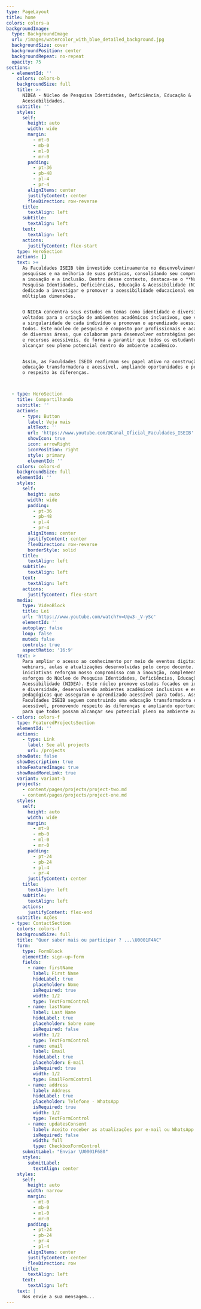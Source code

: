 ```yaml
---
type: PageLayout
title: home
colors: colors-a
backgroundImage:
  type: BackgroundImage
  url: /images/watercolor_with_blue_detailed_background.jpg
  backgroundSize: cover
  backgroundPosition: center
  backgroundRepeat: no-repeat
  opacity: 75
sections:
  - elementId: ''
    colors: colors-b
    backgroundSize: full
    title: >-
      NIDEA - Núcleo de Pesquisa Identidades, Deficiência, Educação &
      Acessebilidades.
    subtitle: ''
    styles:
      self:
        height: auto
        width: wide
        margin:
          - mt-0
          - mb-0
          - ml-0
          - mr-0
        padding:
          - pt-36
          - pb-48
          - pl-4
          - pr-4
        alignItems: center
        justifyContent: center
        flexDirection: row-reverse
      title:
        textAlign: left
      subtitle:
        textAlign: left
      text:
        textAlign: left
      actions:
        justifyContent: flex-start
    type: HeroSection
    actions: []
    text: >+
      As Faculdades ISEIB têm investido continuamente no desenvolvimento de
      pesquisas e na melhoria de suas práticas, consolidando seu compromisso com
      a inovação e a inclusão. Dentro desse contexto, destaca-se o **Núcleo de
      Pesquisa Identidades, Deficiências, Educação & Acessibilidade (NIDEA)**,
      dedicado a investigar e promover a acessibilidade educacional em suas
      múltiplas dimensões.


      O NIDEA concentra seus estudos em temas como identidade e diversidade,
      voltados para a criação de ambientes acadêmicos inclusivos, que valorizem
      a singularidade de cada indivíduo e promovam o aprendizado acessível para
      todos. Este núcleo de pesquisa é composto por profissionais e acadêmicos
      de diversas áreas, que colaboram para desenvolver estratégias pedagógicas
      e recursos acessíveis, de forma a garantir que todos os estudantes possam
      alcançar seu pleno potencial dentro do ambiente acadêmico.


      Assim, as Faculdades ISEIB reafirmam seu papel ativo na construção de uma
      educação transformadora e acessível, ampliando oportunidades e promovendo
      o respeito às diferenças.



  - type: HeroSection
    title: Compartilhando
    subtitle: ''
    actions:
      - type: Button
        label: Veja mais
        altText: ''
        url: 'https://www.youtube.com/@Canal_Oficial_Faculdades_ISEIB'
        showIcon: true
        icon: arrowRight
        iconPosition: right
        style: primary
        elementId: ''
    colors: colors-d
    backgroundSize: full
    elementId: ''
    styles:
      self:
        height: auto
        width: wide
        padding:
          - pt-36
          - pb-48
          - pl-4
          - pr-4
        alignItems: center
        justifyContent: center
        flexDirection: row-reverse
        borderStyle: solid
      title:
        textAlign: left
      subtitle:
        textAlign: left
      text:
        textAlign: left
      actions:
        justifyContent: flex-start
    media:
      type: VideoBlock
      title: Lei
      url: 'https://www.youtube.com/watch?v=Uqw3-_V-ySc'
      elementId: ''
      autoplay: false
      loop: false
      muted: false
      controls: true
      aspectRatio: '16:9'
    text: >
      Para ampliar o acesso ao conhecimento por meio de eventos digitais, como
      webinars, aulas e atualizações desenvolvidas pelo corpo docente. Essas
      iniciativas reforçam nosso compromisso com a inovação, complementando os
      esforços do Núcleo de Pesquisa Identidades, Deficiências, Educação &
      Acessibilidade (NIDEA). Este núcleo promove estudos focados em identidade
      e diversidade, desenvolvendo ambientes acadêmicos inclusivos e estratégias
      pedagógicas que asseguram o aprendizado acessível para todos. Assim, as
      Faculdades ISEIB seguem construindo uma educação transformadora e
      acessível, promovendo respeito às diferenças e ampliando oportunidades
      para que todos possam alcançar seu potencial pleno no ambiente acadêmico.
  - colors: colors-f
    type: FeaturedProjectsSection
    elementId: ''
    actions:
      - type: Link
        label: See all projects
        url: /projects
    showDate: false
    showDescription: true
    showFeaturedImage: true
    showReadMoreLink: true
    variant: variant-b
    projects:
      - content/pages/projects/project-two.md
      - content/pages/projects/project-one.md
    styles:
      self:
        height: auto
        width: wide
        margin:
          - mt-0
          - mb-0
          - ml-0
          - mr-0
        padding:
          - pt-24
          - pb-24
          - pl-4
          - pr-4
        justifyContent: center
      title:
        textAlign: left
      subtitle:
        textAlign: left
      actions:
        justifyContent: flex-end
    subtitle: Ações
  - type: ContactSection
    colors: colors-f
    backgroundSize: full
    title: "Quer saber mais ou participar ? ...\U0001F4AC"
    form:
      type: FormBlock
      elementId: sign-up-form
      fields:
        - name: firstName
          label: First Name
          hideLabel: true
          placeholder: Nome
          isRequired: true
          width: 1/2
          type: TextFormControl
        - name: lastName
          label: Last Name
          hideLabel: true
          placeholder: Sobre nome
          isRequired: false
          width: 1/2
          type: TextFormControl
        - name: email
          label: Email
          hideLabel: true
          placeholder: E-mail
          isRequired: true
          width: 1/2
          type: EmailFormControl
        - name: address
          label: Address
          hideLabel: true
          placeholder: Telefone - WhatsApp
          isRequired: true
          width: 1/2
          type: TextFormControl
        - name: updatesConsent
          label: Aceito receber as atualizações por e-mail ou WhatsApp
          isRequired: false
          width: full
          type: CheckboxFormControl
      submitLabel: "Enviar \U0001F680"
      styles:
        submitLabel:
          textAlign: center
    styles:
      self:
        height: auto
        width: narrow
        margin:
          - mt-0
          - mb-0
          - ml-0
          - mr-0
        padding:
          - pt-24
          - pb-24
          - pr-4
          - pl-4
        alignItems: center
        justifyContent: center
        flexDirection: row
      title:
        textAlign: left
      text:
        textAlign: left
    text: |
      Nos envie a sua mensagem...
---
```

